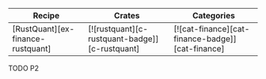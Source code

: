 | Recipe | Crates | Categories |
|---|---|---|
| [RustQuant][ex-finance-rustquant] | [![rustquant][c-rustquant-badge]][c-rustquant] | [![cat-finance][cat-finance-badge]][cat-finance] |

<div class="hidden">
TODO P2
</div>
